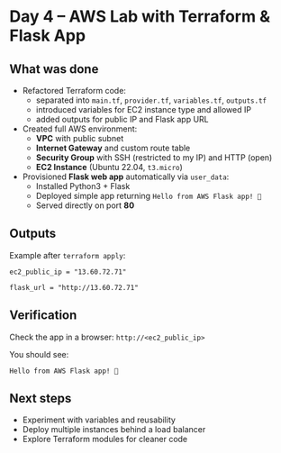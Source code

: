 # Day 4 – AWS Lab with Terraform & Flask App

## What was done
- Refactored Terraform code:
  - separated into `main.tf`, `provider.tf`, `variables.tf`, `outputs.tf`
  - introduced variables for EC2 instance type and allowed IP
  - added outputs for public IP and Flask app URL
- Created full AWS environment:
  - **VPC** with public subnet
  - **Internet Gateway** and custom route table
  - **Security Group** with SSH (restricted to my IP) and HTTP (open)
  - **EC2 Instance** (Ubuntu 22.04, `t3.micro`)
- Provisioned **Flask web app** automatically via `user_data`:
  - Installed Python3 + Flask
  - Deployed simple app returning `Hello from AWS Flask app! 🚀`
  - Served directly on port **80**

## Outputs
Example after `terraform apply`:

`ec2_public_ip = "13.60.72.71"`

`flask_url = "http://13.60.72.71"`

## Verification
Check the app in a browser:
`http://<ec2_public_ip>`

You should see:

`Hello from AWS Flask app! 🚀`

## Next steps
- Experiment with variables and reusability
- Deploy multiple instances behind a load balancer
- Explore Terraform modules for cleaner code
